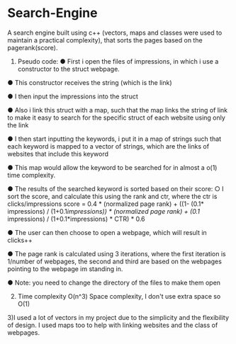 # Search-Engine
A search engine  built using c++ (vectors, maps and classes were used to maintain a practical complexity), that sorts the pages based on the pagerank(score).

1) Pseudo code:
● First i open the files of impressions, in which i use a constructor to the struct webpage.

● This constructor receives the string (which is the link)

● I then input the impressions into the struct

● Also i link this struct with a map, such that the map links the string of link to make it easy
to search for the specific struct of each website using only the link

● I then start inputting the keywords, i put it in a map of strings such that each keyword is
mapped to a vector of strings, which are the links of websites that include this keyword

● This map would allow the keyword to be searched for in almost a o(1) time complexity.

● The results of the searched keyword is sorted based on their score:
  ○ I sort the score, and calculate this using the rank and ctr, where the ctr is
  clicks/impressions
  score = 0.4 * (normalized page rank) + ((1- (0.1* impressions) / (1+0.1*impressions)) * (normalized page rank) + (0.1* impressions) / (1+0.1*impressions) * CTR) * 0.6   
  
● The user can then choose to open a webpage, which will result in clicks++

● The page rank is calculated using 3 iterations, where the first iteration is 1/number of
webpages, the second and third are based on the webpages pointing to the webpage im
standing in.

● Note: you need to change the directory of the files to make them open

2) Time complexity O(n^3)
Space complexity, I don't use extra space so O(1)

3)I used a lot of vectors in my project due to the simplicity and the flexibility of design. I used
maps too to help with linking websites and the class of webpages.
